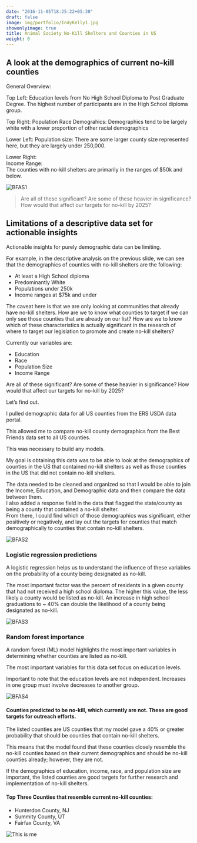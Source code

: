 ```yaml
---
date: "2016-11-05T18:25:22+05:30"
draft: false
image: img/portfolio/IndyKelly1.jpg
showonlyimage: true
title: Animal Society No-Kill Shelters and Counties in US
weight: 0
---
```

## A look at the demographics of current no-kill counties  


General Overview:

Top Left:
Education levels from No High School Diploma to Post Graduate Degree.
The highest number of participants are in the High School diploma group. 

Top Right:
Population Race Demograhics:
Demographics tend to be largely white with a lower proportion of other racial demographics

Lower Left:
Population size:
There are some larger county size represented here, but they are largely under 250,000.

Lower Right:  
Income Range:  
The counties with no-kill shelters are primarily in the ranges of $50k and below.  



![BFAS1][1]

> Are all of these significant? Are some of these heavier in significance? How would that affect our targets for no-kill by 2025?  

## Limitations of a descriptive data set for actionable insights  

Actionable insights for purely demographic data can be limiting.  

For example, in the descriptive analysis on the previous slide, we can see that the demographics of counties with no-kill shelters are the following:  
* At least a High School diploma  
* Predominantly White  
* Populations under 250k  
* Income ranges at $75k and under  	


The caveat here is that we are only looking at communities that already have no-kill shelters. How are we to know what counties to target if we can only see those counties that are already on our list? How are we to know which of these characteristics is actually significant in the research of where to target our legislation to promote and create no-kill shelters?  

Currently our variables are:  
* Education  
* Race  
* Population Size  
* Income Range  

Are all of these significant? Are some of these heavier in significance? How would that affect our targets for no-kill by 2025?  

Let’s find out.  


I pulled demographic data for all US counties from the ERS USDA data portal.    

This allowed me to compare no-kill county demographics from the Best Friends data set to all US counties.    

This was necessary to build any models.  


My goal is obtaining this data was to be able to look at the demographics of counties in the US that contained no-kill shelters as well as those counties in the US that did not contain no-kill shelters.  

The data needed to be cleaned and organized so that I would be able to join the Income, Education, and Demographic data and then compare the data between them.  
I also added a response field in the data that flagged the state/county as being a county that contained a no-kill shelter.  
From there, I could find which of those demographics was significant, either positively or negatively, and lay out the targets for counties that match demographically to counties that contain no-kill shelters.  
 

![BFAS2][2]

### Logistic regression predictions  

A logistic regression helps us to understand the influence of these variables on the probability of a county being designated as no-kill.  

The most important factor was the percent of residents in a given county that had not received a high school diploma. The higher this value, the less likely a county would be listed as no-kill. An increase in high school graduations to ~ 40% can double the likelihood of a county being designated as no-kill.  


![BFAS3][3]



### Random forest importance  


A random forest (ML) model highlights the most important variables in determining whether counties are listed as no-kill.  

The most important variables for this data set focus on education levels.  

Important to note that the education levels are not independent. Increases in one group must involve decreases to another group.  


![BFAS4][4]





#### Counties predicted to be no-kill, which currently are not. These are good targets for outreach efforts.  

The listed counties are US counties that my model gave a 40% or greater probability that should be counties that contain no-kill shelters.  

This means that the model found that these counties closely resemble the no-kill counties based on their current demographics and should be no-kill counties already; however, they are not.  

If the demographics of education, income, race, and population size are important, the listed counties are good targets for further research and implementation of no-kill shelters.  

#### Top Three Counties that resemble current no-kill counties:

* Hunterdon County, NJ  
* Summity County, UT  
* Fairfax County, VA  


![This is me][5]


[1]: /img/portfolio/BFAS1.jpg  
[2]: /img/portfolio/BFAS2.jpg  
[3]: /img/portfolio/BFAS3.jpg  
[4]: /img/portfolio/BFAS4.jpg  
[5]: /img/portfolio/BFAS5.jpg  






